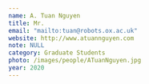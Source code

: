 ```yaml
---
name: A. Tuan Nguyen
title: Mr.
email: "mailto:tuan@robots.ox.ac.uk"
website: http://www.atuannguyen.com
note: NULL
category: Graduate Students
photo: /images/people/ATuanNguyen.jpg
year: 2020
---
```

